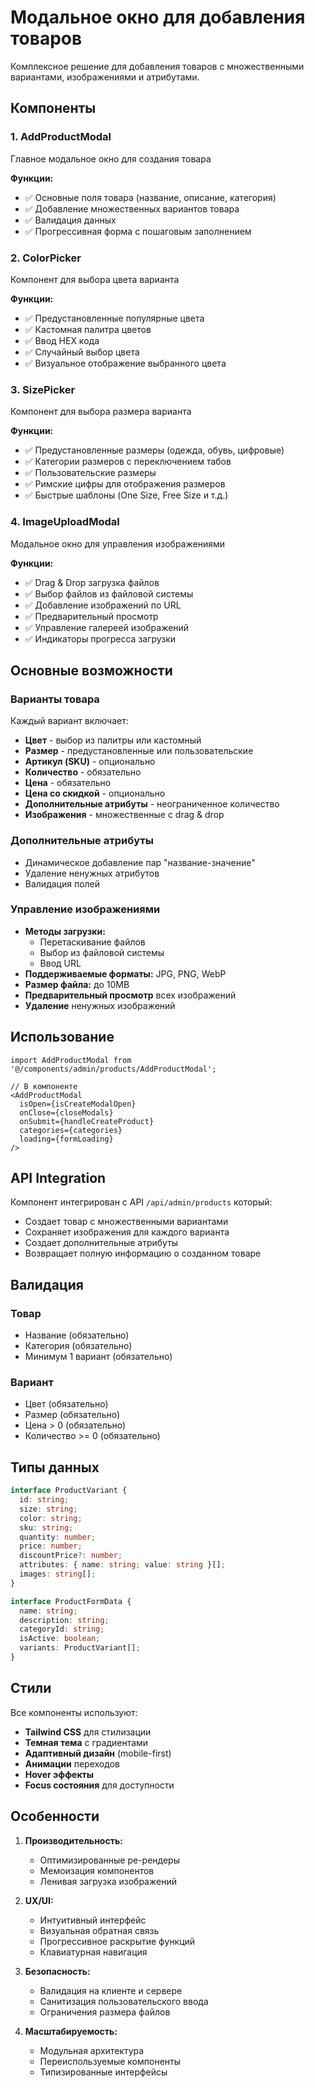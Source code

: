 # Модальное окно для добавления товаров

Комплексное решение для добавления товаров с множественными вариантами, изображениями и атрибутами.

## Компоненты

### 1. AddProductModal
Главное модальное окно для создания товара

**Функции:**
- ✅ Основные поля товара (название, описание, категория)
- ✅ Добавление множественных вариантов товара
- ✅ Валидация данных
- ✅ Прогрессивная форма с пошаговым заполнением

### 2. ColorPicker
Компонент для выбора цвета варианта

**Функции:**
- ✅ Предустановленные популярные цвета
- ✅ Кастомная палитра цветов
- ✅ Ввод HEX кода
- ✅ Случайный выбор цвета
- ✅ Визуальное отображение выбранного цвета

### 3. SizePicker
Компонент для выбора размера варианта

**Функции:**
- ✅ Предустановленные размеры (одежда, обувь, цифровые)
- ✅ Категории размеров с переключением табов
- ✅ Пользовательские размеры
- ✅ Римские цифры для отображения размеров
- ✅ Быстрые шаблоны (One Size, Free Size и т.д.)

### 4. ImageUploadModal
Модальное окно для управления изображениями

**Функции:**
- ✅ Drag & Drop загрузка файлов
- ✅ Выбор файлов из файловой системы  
- ✅ Добавление изображений по URL
- ✅ Предварительный просмотр
- ✅ Управление галереей изображений
- ✅ Индикаторы прогресса загрузки

## Основные возможности

### Варианты товара
Каждый вариант включает:
- **Цвет** - выбор из палитры или кастомный
- **Размер** - предустановленные или пользовательские
- **Артикул (SKU)** - опционально
- **Количество** - обязательно
- **Цена** - обязательно
- **Цена со скидкой** - опционально
- **Дополнительные атрибуты** - неограниченное количество
- **Изображения** - множественные с drag & drop

### Дополнительные атрибуты
- Динамическое добавление пар "название-значение"
- Удаление ненужных атрибутов
- Валидация полей

### Управление изображениями
- **Методы загрузки:**
  - Перетаскивание файлов
  - Выбор из файловой системы
  - Ввод URL
- **Поддерживаемые форматы:** JPG, PNG, WebP
- **Размер файла:** до 10MB
- **Предварительный просмотр** всех изображений
- **Удаление** ненужных изображений

## Использование

```tsx
import AddProductModal from '@/components/admin/products/AddProductModal';

// В компоненте
<AddProductModal
  isOpen={isCreateModalOpen}
  onClose={closeModals}
  onSubmit={handleCreateProduct}
  categories={categories}
  loading={formLoading}
/>
```

## API Integration

Компонент интегрирован с API `/api/admin/products` который:
- Создает товар с множественными вариантами
- Сохраняет изображения для каждого варианта
- Создает дополнительные атрибуты
- Возвращает полную информацию о созданном товаре

## Валидация

### Товар
- Название (обязательно)
- Категория (обязательно)
- Минимум 1 вариант (обязательно)

### Вариант
- Цвет (обязательно)
- Размер (обязательно)
- Цена > 0 (обязательно)
- Количество >= 0 (обязательно)

## Типы данных

```typescript
interface ProductVariant {
  id: string;
  size: string;
  color: string;
  sku: string;
  quantity: number;
  price: number;
  discountPrice?: number;
  attributes: { name: string; value: string }[];
  images: string[];
}

interface ProductFormData {
  name: string;
  description: string;
  categoryId: string;
  isActive: boolean;
  variants: ProductVariant[];
}
```

## Стили

Все компоненты используют:
- **Tailwind CSS** для стилизации
- **Темная тема** с градиентами
- **Адаптивный дизайн** (mobile-first)
- **Анимации** переходов
- **Hover эффекты**
- **Focus состояния** для доступности

## Особенности

1. **Производительность:**
   - Оптимизированные ре-рендеры
   - Мемоизация компонентов
   - Ленивая загрузка изображений

2. **UX/UI:**
   - Интуитивный интерфейс
   - Визуальная обратная связь
   - Прогрессивное раскрытие функций
   - Клавиатурная навигация

3. **Безопасность:**
   - Валидация на клиенте и сервере
   - Санитизация пользовательского ввода
   - Ограничения размера файлов

4. **Масштабируемость:**
   - Модульная архитектура
   - Переиспользуемые компоненты
   - Типизированные интерфейсы
